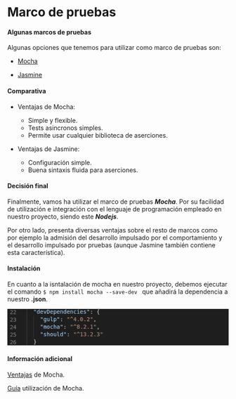 # Marco de pruebas

#### Algunas marcos de pruebas

Algunas opciones que tenemos para utilizar como marco de pruebas son:

- [Mocha](https://mochajs.org/)

- [Jasmine](https://jasmine.github.io/)

#### Comparativa

- Ventajas de Mocha:
    - Simple y flexible.
    - Tests asincronos simples.
    - Permite usar cualquier biblioteca de aserciones.

- Ventajas de Jasmine:
    - Configuración simple.
    - Buena sintaxis fluida para aserciones.


#### Decisión final

Finalmente, vamos ha utilizar el marco de pruebas ***Mocha***. Por su facilidad de utilización e integración con el lenguaje de programación empleado en nuestro proyecto, siendo este ***Nodejs***.

Por otro lado, presenta diversas ventajas sobre el resto de marcos como por ejemplo la admisión del desarrollo impulsado por el comportamiento y el desarrollo impulsado por pruebas (aunque Jasmine también contiene esta característica).

#### Instalación 

En cuanto a la isntalación de mocha en nuestro proyecto, debemos ejecutar el comando `$ npm install mocha --save-dev ` que añadirá la dependencia a nuestro **.json**.

![mocha](./img/img_hito2/depencencias_hito2.png)


#### Información adicional

[Ventajas](https://www.mindk.com/blog/javascript-testing-framework/#:~:text=Supports%20both%20Behavior%20Driven%20Development,who%20use%20test%2Ddriven%20development.) de Mocha.

[Guía](https://blog.logrocket.com/a-quick-and-complete-guide-to-mocha-testing-d0e0ea09f09d/) utilización de Mocha.